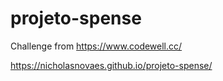 # projeto-spense
 
 Challenge from https://www.codewell.cc/ 
 
https://nicholasnovaes.github.io/projeto-spense/
